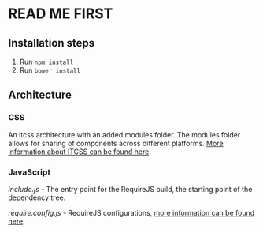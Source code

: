 # READ ME FIRST

## Installation steps
1. Run ```npm install```
2. Run ```bower install```

## Architecture

### CSS
An itcss architecture with an added modules folder. The modules folder allows for sharing of components across different platforms.
[More information about ITCSS can be found here](https://www.xfive.co/blog/itcss-scalable-maintainable-css-architecture/).

### JavaScript
*include.js* - The entry point for the RequireJS build, the starting point of the dependency tree.

*require.config.js* - RequireJS configurations, [more information can be found here](http://requirejs.org/docs/api.html#config).
